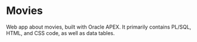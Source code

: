 # Movies
Web app about movies, built with Oracle APEX. It primarily contains PL/SQL, HTML, and CSS code, as well as data tables.
